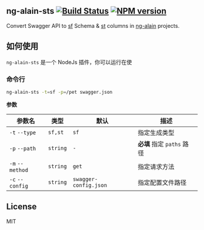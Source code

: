 ## ng-alain-sts [![Build Status](https://img.shields.io/travis/ng-alain/ng-alain-sts/master.svg?style=flat-square)](https://travis-ci.org/ng-alain/ng-alain-sts) [![NPM version](https://img.shields.io/npm/v/ng-alain-sts.svg?style=flat-square)](https://www.npmjs.com/package/ng-alain-sts)

Convert Swagger API to [sf](https://ng-alain.com/form/schema) Schema & [st](https://ng-alain.com/components/table#STColumn) columns in [ng-alain](https://ng-alain.com) projects.

## 如何使用

`ng-alain-sts` 是一个 NodeJs 插件，你可以运行在使

### 命令行

```bash
ng-alain-sts -t=sf -p=/pet swagger.json
```

**参数**

| 参数名          | 类型     | 默认                  | 描述                       |
|-----------------|----------|-----------------------|--------------------------|
| `-t` `--type`   | `sf,st`  | `sf`                  | 指定生成类型               |
| `-p` `--path`   | `string` | `-`                   | **必填** 指定 `paths` 路径 |
| `-m` `--method` | `string` | `get`                 | 指定请求方法               |
| `-c` `--config` | `string` | `swagger-config.json` | 指定配置文件路径           |

## License

MIT
